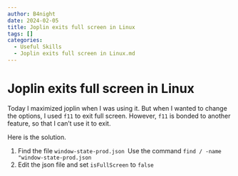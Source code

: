 ```yaml
---
author: B4night
date: 2024-02-05
title: Joplin exits full screen in Linux
tags: []
categories:
  - Useful Skills
  - Joplin exits full screen in Linux.md
---
```


# Joplin exits full screen in Linux

Today I maximized joplin when I was using it. But when I wanted to change the options, I used `f11` to exit full screen. However, `f11` is bonded to another feature, so that I can’t use it to exit.

Here is the solution.

1.  Find the file `window-state-prod.json `Use the command `find / -name "window-state-prod.json`
2.  Edit the json file and set `isFullScreen` to `false`
